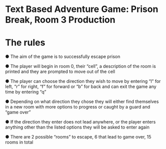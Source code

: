 ﻿# Text Based Adventure Game: Prison Break, Room 3 Production

# The rules

● The aim of the game is to successfully escape prison

● The player will begin in room 0, their “cell”, a description of the room is printed and 
they are prompted to move out of the cell

● The player can choose the direction they wish to move by entering “l” for left, “r” for
right, “f” for forward or “b” for back and can exit the game any time by entering “q”

● Depending on what direction they chose they will either find themselves in a new 
room with more options to progress or caught by a guard and “game over”

● If the direction they enter does not lead anywhere, or the player enters anything 
other than the listed options they will be asked to enter again

● There are 2 possible “rooms” to escape, 6 that lead to game over, 15 rooms in total


